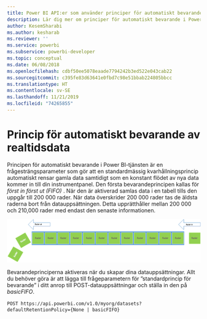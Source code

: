 ```yaml
---
title: Power BI API:er som använder principer för automatiskt bevarande av realtidsdata
description: Lär dig mer om principer för automatiskt bevarande i Power BI-tjänsten
author: KesemSharabi
ms.author: kesharab
ms.reviewer: ''
ms.service: powerbi
ms.subservice: powerbi-developer
ms.topic: conceptual
ms.date: 06/08/2018
ms.openlocfilehash: cdbf50ee5078eaade7794242b3ed522e043cab22
ms.sourcegitcommit: c395fe83d63641e0fbd7c98e51bbab224805bbcc
ms.translationtype: HT
ms.contentlocale: sv-SE
ms.lasthandoff: 11/21/2019
ms.locfileid: "74265855"
---
```

# <a name="automatic-retention-policy-for-real-time-data"></a>Princip för automatiskt bevarande av realtidsdata

Principen för automatiskt bevarande i Power BI-tjänsten är en frågesträngsparameter som gör att en standardmässig kvarhållningsprincip automatiskt rensar gamla data samtidigt som en konstant flödet av nya data kommer in till din instrumentpanel. Den första bevarandeprincipen kallas för *först in först ut (FIFO)* . När den är aktiverad samlas data i en tabell tills den uppgår till 200 000 rader. När data överskrider 200 000 rader tas de äldsta raderna bort från datauppsättningen. Detta upprätthåller mellan 200 000 och 210,000 rader med endast den senaste informationen.  
  
<center>

![bevarandeprincip](media/api-Automatic-retention-policy-for-real-time-data/retention-policy.png) 

</center>

Bevarandeprinciperna aktiveras när du skapar dina datauppsättningar. Allt du behöver göra är att lägga till frågeparametern för ”standardprincip för bevarande” i ditt anrop till POST-datauppsättningar och ställa in den på *basicFIFO*.  
  
    POST https://api.powerbi.com/v1.0/myorg/datasets?defaultRetentionPolicy={None | basicFIFO}